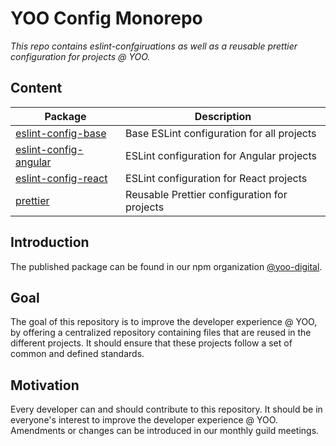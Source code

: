 # YOO Config Monorepo

_This repo contains eslint-confgiruations as well as a reusable prettier configuration for projects @ YOO._

## Content

| Package                                                           | Description                                  |
| ----------------------------------------------------------------- | -------------------------------------------- |
| [eslint-config-base](packages/eslint-config-base/README.md)       | Base ESLint configuration for all projects   |
| [eslint-config-angular](packages/eslint-config-angular/README.md) | ESLint configuration for Angular projects    |
| [eslint-config-react](packages/eslint-config-react/README.md)     | ESLint configuration for React projects      |
| [prettier](packages/prettier/README.md)                           | Reusable Prettier configuration for projects |

## Introduction

The published package can be found in our npm organization [@yoo-digital](https://www.npmjs.com/org/yoo-digital).

## Goal

The goal of this repository is to improve the developer experience @ YOO, by offering a centralized repository containing files that are reused in the different projects. It should ensure that these projects follow a set of common and defined standards.

## Motivation

Every developer can and should contribute to this repository. It should be in everyone's interest to improve the developer experience @ YOO. Amendments or changes can be introduced in our monthly guild meetings.
